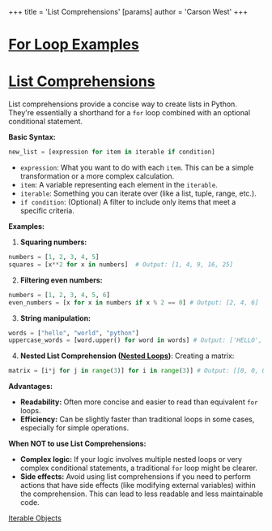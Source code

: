 +++
 title = 'List Comprehensions'
[params]
	author = 'Carson West'
+++
# [For Loop Examples](./../for-loop-examples/)
# [List Comprehensions](./../list-comprehensions/) 
List comprehensions provide a concise way to create lists in Python.  They're essentially a shorthand for a `for` loop combined with an optional conditional statement.

**Basic Syntax:**

```python
new_list = [expression for item in iterable if condition] 
```

* `expression`:  What you want to do with each `item`.  This can be a simple transformation or a more complex calculation.
* `item`: A variable representing each element in the `iterable`.
* `iterable`:  Something you can iterate over (like a list, tuple, range, etc.).
* `if condition`: (Optional) A filter to include only items that meet a specific criteria.


**Examples:**

1. **Squaring numbers:**

```python
numbers = [1, 2, 3, 4, 5]
squares = [x**2 for x in numbers]  # Output: [1, 4, 9, 16, 25]
```

2. **Filtering even numbers:**

```python
numbers = [1, 2, 3, 4, 5, 6]
even_numbers = [x for x in numbers if x % 2 == 0] # Output: [2, 4, 6]
```

3. **String manipulation:**

```python
words = ["hello", "world", "python"]
uppercase_words = [word.upper() for word in words] # Output: ['HELLO', 'WORLD', 'PYTHON']
```

4. **Nested List Comprehension ([Nested Loops](./../nested-loops/))**:  Creating a matrix:

```python
matrix = [i*j for j in range(3)] for i in range(3)] # Output: [[0, 0, 0], [0, 1, 2], [0, 2, 4](./../i*j-for-j-in-range(3)]-for-i-in-range(3)]-#-output:-[[0-0-0]-[0-1-2]-[0-2-4/)
```


**Advantages:**

* **Readability:** Often more concise and easier to read than equivalent `for` loops.
* **Efficiency:**  Can be slightly faster than traditional loops in some cases, especially for simple operations.


**When NOT to use List Comprehensions:**

* **Complex logic:** If your logic involves multiple nested loops or very complex conditional statements, a traditional `for` loop might be clearer.
* **Side effects:** Avoid using list comprehensions if you need to perform actions that have side effects (like modifying external variables) within the comprehension.  This can lead to less readable and less maintainable code.


[Iterable Objects](./../iterable-objects/)
